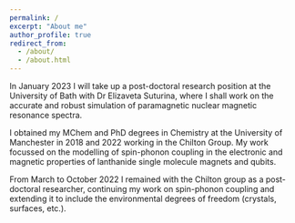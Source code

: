 ```yaml
---
permalink: /
excerpt: "About me"
author_profile: true
redirect_from: 
  - /about/
  - /about.html
---
```


In January 2023 I will take up a post-doctoral research position at the
University of Bath with Dr Elizaveta Suturina, where I shall work on
the accurate and robust simulation of paramagnetic nuclear magnetic
resonance spectra.

I obtained my MChem and PhD degrees in Chemistry at the University of Manchester in 2018 and 2022 working in the Chilton Group. My work focussed on the modelling of spin-phonon coupling in the electronic and magnetic properties of lanthanide single molecule magnets and qubits.

From March to October 2022 I remained with the Chilton group as a post-doctoral researcher, continuing my work on spin-phonon coupling and extending it to include the environmental degrees of freedom (crystals, surfaces, etc.).